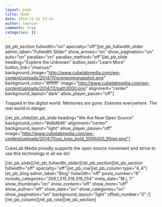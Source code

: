 ```yaml
---
layout: page
title: Home
date: 2014-11-22 13:44
author: tmencer
comments: true
categories: []
---
```

[et_pb_section fullwidth="on" specialty="off"][et_pb_fullwidth_slider admin_label="Fullwidth Slider" show_arrows="on" show_pagination="on" auto="on" parallax="on" parallax_method="off"][et_pb_slide heading="Explore the Unknown" button_text="Learn More" button_link="/marcus/" background_image="http://www.cubelabmedia.com/wp-content/uploads/2014/11/sceneonesnapshot.png" background_color="#ffffff" image="http://www.cubelabmedia.com/wp-content/uploads/2014/12/path3000.png" alignment="center" background_layout="dark" allow_player_pause="off"]

Trapped in the digital world. Memories are gone. Enemies everywhere. The real world in danger.

[/et_pb_slide][et_pb_slide heading="We Are Now Open Source" background_color="#d6d6d6" alignment="center" background_layout="light" allow_player_pause="off" image="http://www.cubelabmedia.com/wp-content/uploads/2014/11/osi_logo_bold_300X400_90ppi.png"]

CubeLab Media proudly supports the open source movement and strive to use this technology in all we do!

[/et_pb_slide][/et_pb_fullwidth_slider][/et_pb_section][et_pb_section fullwidth="off" specialty="off"][et_pb_row][et_pb_column type="4_4"][et_pb_blog admin_label="Blog" fullwidth="off" posts_number="6" include_categories="306,1,315,316,318,254" meta_date="M j, Y" show_thumbnail="on" show_content="off" show_more="off" show_author="off" show_date="on" show_categories="on" show_pagination="on" background_layout="light" offset_number="0" /][/et_pb_column][/et_pb_row][/et_pb_section]
